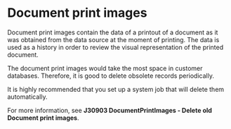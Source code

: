 # Document print images 

Document print images contain the data of a printout of a document as it was obtained from the data source at the moment of printing. The data is used as a history in order to review the visual representation of the printed document.

The document print images would take the most space in customer databases. Therefore, it is good to delete obsolete records periodically. 

It is highly recommended that you set up a system job that will delete them automatically. 

For more information, see **J30903 DocumentPrintImages - Deletе old Document print images**.
